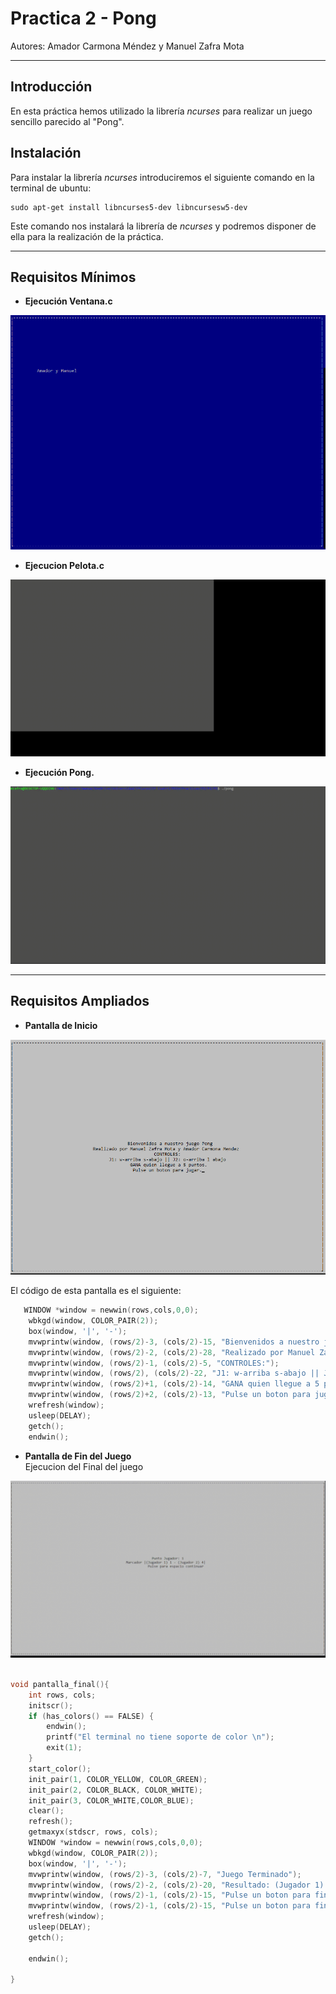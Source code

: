 # Practica 2 - Pong # 

Autores: Amador Carmona Méndez y Manuel Zafra Mota

---
## Introducción ##
En esta práctica hemos utilizado la librería *ncurses* para realizar un juego sencillo parecido al "Pong".  

## Instalación ##
Para instalar la librería *ncurses* introduciremos el siguiente comando en la terminal de ubuntu:  

    sudo apt-get install libncurses5-dev libncursesw5-dev  

Este comando nos instalará la librería de *ncurses* y podremos disponer de ella para la realización de la práctica.

---

## Requisitos Mínimos ##

* **Ejecución Ventana.c**
  
![Ejecución de Ventana](media/ventana_exec.png)

* **Ejecucion Pelota.c**

![Ejecucion Pelota](media/ejecucion_Pelotita.gif)

* **Ejecución Pong.** 

![Ejecución Pong](media/InicioPong.gif)

---

## Requisitos Ampliados ## 

* **Pantalla de Inicio**

![Pantalla de Inicio](media/ventana_inicio.png)

El código de esta pantalla es el siguiente:  
~~~ C
   WINDOW *window = newwin(rows,cols,0,0);
    wbkgd(window, COLOR_PAIR(2));
    box(window, '|', '-');
    mvwprintw(window, (rows/2)-3, (cols/2)-15, "Bienvenidos a nuestro juego Pong");
    mvwprintw(window, (rows/2)-2, (cols/2)-28, "Realizado por Manuel Zafra Mota y Amador Carmona Mendez ");
    mvwprintw(window, (rows/2)-1, (cols/2)-5, "CONTROLES:");
    mvwprintw(window, (rows/2), (cols/2)-22, "J1: w-arriba s-abajo || J2: o-arriba l abajo");
    mvwprintw(window, (rows/2)+1, (cols/2)-14, "GANA quien llegue a 5 puntos.");
    mvwprintw(window, (rows/2)+2, (cols/2)-13, "Pulse un boton para jugar.");
    wrefresh(window);
    usleep(DELAY);
    getch();
    endwin();
~~~

* **Pantalla de Fin del Juego**  
Ejecucion del Final del juego  

![Pantalla Final](media/finPong.gif)  

~~~ C

void pantalla_final(){
    int rows, cols;
    initscr();
    if (has_colors() == FALSE) {
        endwin();
        printf("El terminal no tiene soporte de color \n");
        exit(1);
    }
    start_color();
    init_pair(1, COLOR_YELLOW, COLOR_GREEN);
    init_pair(2, COLOR_BLACK, COLOR_WHITE);
    init_pair(3, COLOR_WHITE,COLOR_BLUE);
    clear();
    refresh();
    getmaxyx(stdscr, rows, cols);
    WINDOW *window = newwin(rows,cols,0,0);
    wbkgd(window, COLOR_PAIR(2));
    box(window, '|', '-');
    mvwprintw(window, (rows/2)-3, (cols/2)-7, "Juego Terminado");
    mvwprintw(window, (rows/2)-2, (cols/2)-20, "Resultado: (Jugador 1) %i - (Jugador 2) %i|",PuntosJ1,PuntosJ2);
    mvwprintw(window, (rows/2)-1, (cols/2)-15, "Pulse un boton para finalizar.");
    mvwprintw(window, (rows/2)-1, (cols/2)-15, "Pulse un boton para finalizar.");
    wrefresh(window);
    usleep(DELAY);
    getch();

    endwin();
    
}

~~~
